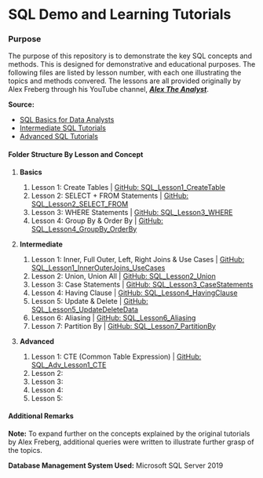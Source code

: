 # **SQL Demo and Learning Tutorials**
### Purpose
The purpose of this repository is to demonstrate the key SQL concepts and methods. This is designed for demonstrative and educational purposes. The following files are listed by lesson number, with each one illustrating the topics and methods convered. The lessons are all provided originally by Alex Freberg through his YouTube channel, [***Alex The Analyst***](https://www.youtube.com/c/AlexTheAnalyst "***Alex The Analyst***").

**Source:** 
- [SQL Basics for Data Analysts](https://www.youtube.com/playlist?list=PLUaB-1hjhk8GT6N5ne2qpf603sF26m2PW "SQL Basics for Data Analysts")
- [Intermediate SQL Tutorials](https://www.youtube.com/playlist?list=PLUaB-1hjhk8HTgPnBukmMq7QTe83ANirL)
- [Advanced SQL Tutorials](https://www.youtube.com/playlist?list=PLUaB-1hjhk8EBZNL4nx4Otoa5Wb--rEpU)

#### Folder Structure By Lesson and Concept
1. **Basics**
	1. Lesson 1: Create Tables | [GitHub: SQL_Lesson1_CreateTable](https://github.com/IncompleteCircle/SQLDemos/blob/main/Basics/SQL_Lesson1_CreateTable.sql)
	2. Lesson 2: SELECT + FROM Statements | [GitHub: SQL_Lesson2_SELECT_FROM](https://github.com/IncompleteCircle/SQLDemos/blob/main/Basics/SQL_Lesson2_SELECT_FROM.sql)
	3. Lesson 3: WHERE Statements | [GitHub: SQL_Lesson3_WHERE](https://github.com/IncompleteCircle/SQLDemos/blob/main/Basics/SQL_Lesson3_WHERE.sql)
	4. Lesson 4: Group By & Order By | [GitHub: SQL_Lesson4_GroupBy_OrderBy](https://github.com/IncompleteCircle/SQLDemos/blob/main/Basics/SQL_Lesson4_GroupBy_OrderBy.sql)
1. **Intermediate**
	1. Lesson 1: Inner, Full Outer, Left, Right Joins & Use Cases | [GitHub: SQL_Lesson1_InnerOuterJoins_UseCases](https://github.com/IncompleteCircle/SQLDemos/blob/main/Intermediate/SQL_Lesson1_InnerOuterJoins_UseCases.sql)
	2. Lesson 2: Union, Union All | [GitHub: SQL_Lesson2_Union](https://github.com/IncompleteCircle/SQLDemos/blob/main/Intermediate/SQL_Lesson2_Union.sql)
	3. Lesson 3: Case Statements | [GitHub: SQL_Lesson3_CaseStatements](https://github.com/IncompleteCircle/SQLDemos/blob/main/Intermediate/SQL_Lesson3_CaseStatements.sql)
	4. Lesson 4: Having Clause | [GitHub: SQL_Lesson4_HavingClause](https://github.com/IncompleteCircle/SQLDemos/blob/main/Intermediate/SQL_Lesson4_HavingClause.sql)
	5. Lesson 5: Update & Delete | [GitHub: SQL_Lesson5_UpdateDeleteData](https://github.com/IncompleteCircle/SQLDemos/blob/main/Intermediate/SQL_Lesson5_UpdateDeleteData.sql)
	6. Lesson 6: Aliasing | [GitHub: SQL_Lesson6_Aliasing](https://github.com/IncompleteCircle/SQLDemos/blob/main/Intermediate/SQL_Lesson6_Aliasing.sql)
	7. Lesson 7: Partition By | [GitHub: SQL_Lesson7_PartitionBy](https://github.com/IncompleteCircle/SQLDemos/blob/main/Intermediate/SQL_Lesson7_PartitionBy.sql)

1. **Advanced**
	1. Lesson 1: CTE (Common Table Expression) | [GitHub: SQL_Adv_Lesson1_CTE](https://github.com/IncompleteCircle/SQLDemos/blob/main/Advanced/SQL_Adv_Lesson_1_CTE.sql)
	2. Lesson 2: 
	3. Lesson 3:
	4. Lesson 4:
	5. Lesson 5:


#### Additional Remarks
**Note:** To expand further on the concepts explained by the original tutorials by Alex Freberg, additional queries were written to illustrate further grasp of the topics.

**Database Management System Used:** Microsoft SQL Server 2019
